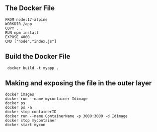 ## The Docker File
```
FROM node:17-alpine
WORKDIR /app
COPY . .
RUN npm install
EXPOSE 4000
CMD ["node","index.js"]
```

## Build the Docker File
```
 docker build -t myapp .
```
## Making and exposing the file in the outer layer
```
docker images
docker run --name mycontainer Idimage
docker ps
docker ps -a
docker stop containerID
docker run --name ContainerName -p 3000:3000 -d Idimage
docker stop mycontainer
docker start mycon

```
